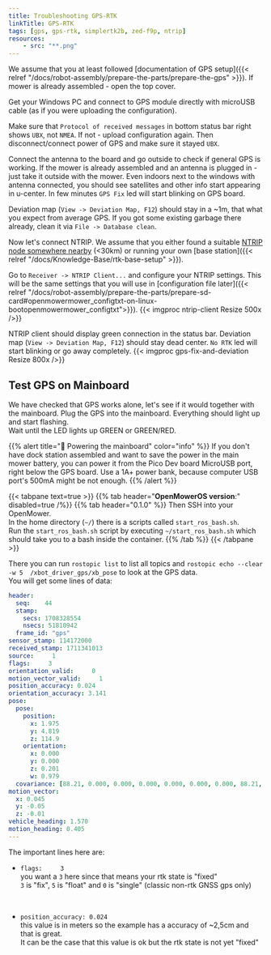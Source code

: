 ```yaml
---
title: Troubleshooting GPS-RTK
linkTitle: GPS-RTK
tags: [gps, gps-rtk, simplertk2b, zed-f9p, ntrip]
resources:
    - src: "**.png"
---
```


We assume that you at least followed [documentation of GPS setup]({{< relref "/docs/robot-assembly/prepare-the-parts/prepare-the-gps" >}}). If mower is already assembled - open the top cover.

Get your Windows PC and connect to GPS module directly with microUSB cable (as if you were uploading the configuration). 

Make sure that `Protocol of received messages` in bottom status bar right shows `UBX`, not `NMEA`. If not - upload configuration again. Then disconnect/connect power of GPS and make sure it stayed `UBX`.

Connect the antenna to the board and go outside to check if general GPS is working. If the mower is already assembled and an antenna is plugged in - just take it outside with the mower.
Even indoors next to the windows with antenna connected, you should see satellites and other info start appearing in u-center. In few minutes `GPS Fix` led will start blinking on GPS board.

Deviation map (`View -> Deviation Map, F12`) should stay in a ~1m, that what you expect from average GPS. If you got some existing garbage there already, clean it via `File -> Database clean`.

Now let's connect NTRIP. We assume that you either found a suitable [NTRIP node somewhere nearby](https://discord.com/channels/958476543846412329/980099128879108137/980100319700742145) (<30km) or running your own [base station]({{< relref "/docs/Knowledge-Base/rtk-base-setup" >}}).

Go to `Receiver -> NTRIP Client...` and configure your NTRIP settings. This will be the same settings that you will use in [configuration file later]({{< relref "/docs/robot-assembly/prepare-the-parts/prepare-sd-card#openmowermower_configtxt-on-linux-bootopenmowermower_configtxt">}}).
{{< imgproc ntrip-client Resize 500x />}}

NTRIP client should display green connection in the status bar. Deviation map (`View -> Deviation Map, F12`) should stay dead center. `No RTK` led will start blinking or go away completely.
{{< imgproc gps-fix-and-deviation Resize 800x />}}


## Test GPS on Mainboard

We have checked that GPS works alone, let's see if it would together with the mainboard. Plug the GPS into the mainboard. Everything should light up and start flashing.  
Wait until the LED lights up GREEN or GREEN/RED.

{{% alert title="🔋 Powering the mainboard" color="info" %}}
If you don't have dock station assembled and want to save the power in the main mower battery, you can power it from the Pico Dev board MicroUSB port, right below the GPS board. Use a 1A+ power bank, because computer USB port's 500mA might be not enough.
{{% /alert %}}

{{< tabpane text=true >}}
{{% tab header="**OpenMowerOS version**:" disabled=true /%}}
{{% tab header="0.1.0" %}}
Then SSH into your OpenMower.  
In the home directory (`~/`) there is a scripts called `start_ros_bash.sh`.  
Run the `start_ros_bash.sh` script by executing `~/start_ros_bash.sh` which should take you to a bash inside the container.
{{% /tab %}}
{{< /tabpane >}}

There you can run `rostopic list` to list all topics and `rostopic echo --clear -w 5  /xbot_driver_gps/xb_pose` to look at the GPS data.  
You will get some lines of data:

```yaml
header:
  seq:    44
  stamp:
    secs: 1708328554
    nsecs: 51810942
  frame_id: "gps"
sensor_stamp: 114172000
received_stamp: 1711341013
source:     1
flags:     3
orientation_valid:     0
motion_vector_valid:     1
position_accuracy: 0.024
orientation_accuracy: 3.141
pose:
  pose:
    position:
      x: 1.975
      y: 4.819
      z: 114.9
    orientation:
      x: 0.000
      y: 0.000
      z: 0.201
      w: 0.979
  covariance: [88.21, 0.000, 0.000, 0.000, 0.000, 0.000, 0.000, 88.21, 0.000, 0.000, 0.000, 0.000, 0.000, 0.000, 0.000, 88.21, 0.000, 0.000, 0.000, 0.000, 0.000, 10000, 0.000, 0.000, 0.000, 0.000, 0.000, 0.000, 10000, 0.000, 0.000, 0.000, 0.000, 0.000, 0.000, 9.869]
motion_vector:
  x: 0.045
  y: -0.05
  z: -0.01
vehicle_heading: 1.570
motion_heading: 0.405
---
```

The important lines here are:

- `flags:     3`  
    you want a `3` here since that means your rtk state is "fixed"  
    `3` is "fix", `5` is "float" and `0` is "single" (classic non-rtk GNSS gps only)

<br>

- `position_accuracy: 0.024`  
  this value is in meters so the example has a accuracy of ~2,5cm and that is great.  
  It can be the case that this value is ok but the rtk state is not yet "fixed"
